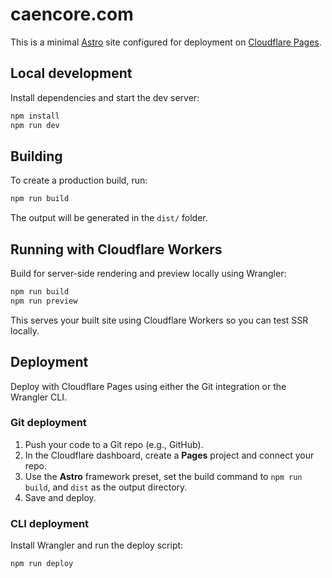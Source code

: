 # caencore.com

This is a minimal [Astro](https://astro.build/) site configured for deployment on [Cloudflare Pages](https://pages.cloudflare.com/).

## Local development

Install dependencies and start the dev server:

```bash
npm install
npm run dev
```

## Building

To create a production build, run:

```bash
npm run build
```

The output will be generated in the `dist/` folder.

## Running with Cloudflare Workers

Build for server-side rendering and preview locally using Wrangler:

```bash
npm run build
npm run preview
```

This serves your built site using Cloudflare Workers so you can test SSR locally.

## Deployment

Deploy with Cloudflare Pages using either the Git integration or the Wrangler CLI.

### Git deployment

1. Push your code to a Git repo (e.g., GitHub).
2. In the Cloudflare dashboard, create a **Pages** project and connect your repo.
3. Use the **Astro** framework preset, set the build command to `npm run build`,
   and `dist` as the output directory.
4. Save and deploy.

### CLI deployment

Install Wrangler and run the deploy script:

```bash
npm run deploy
```
